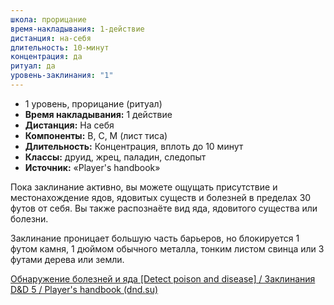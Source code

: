 ```yaml
---
школа: прорицание
время-накладывания: 1-действие
дистанция: на-себя
длительность: 10-минут
концентрация: да
ритуал: да
уровень-заклинания: "1"
---
```

- 1 уровень, прорицание (ритуал)
- **Время накладывания:** 1 действие
- **Дистанция:** На себя
- **Компоненты:** В, С, М (лист тиса)
- **Длительность:** Концентрация, вплоть до 10 минут
- **Классы:** друид, жрец, паладин, следопыт
- **Источник:** «Player's handbook»

Пока заклинание активно, вы можете ощущать присутствие и местонахождение ядов, ядовитых существ и болезней в пределах 30 футов от себя. Вы также распознаёте вид яда, ядовитого существа или болезни.

Заклинание проницает большую часть барьеров, но блокируется 1 футом камня, 1 дюймом обычного металла, тонким листом свинца или 3 футами дерева или земли.

[Обнаружение болезней и яда [Detect poison and disease] / Заклинания D&D 5 / Player's handbook (dnd.su)](https://dnd.su/spells/193-detect_poison_and_disease/)
